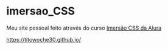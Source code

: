 # imersao_CSS
Meu site pessoal feito através do curso [Imersão CSS da Alura](https://www.alura.com.br/imersao-css)

https://titowoche30.github.io/
